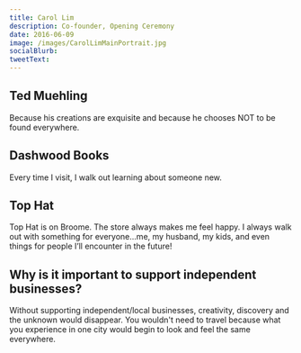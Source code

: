 ```yaml
---
title: Carol Lim
description: Co-founder, Opening Ceremony
date: 2016-06-09
image: /images/CarolLimMainPortrait.jpg
socialBlurb:
tweetText:
---
```


## Ted Muehling

Because his creations are exquisite and because he chooses NOT to be found everywhere.

## Dashwood Books

Every time I visit, I walk out learning about someone new.

## Top Hat

Top Hat is on Broome. The store always makes me feel happy. I always walk out with something for everyone...me, my husband, my kids, and even things for people I’ll encounter in the future!

## Why is it important to support independent businesses?

Without supporting independent/local businesses, creativity, discovery and the unknown would disappear.  You wouldn't need to travel because what you experience in one city would begin to look and feel the same everywhere.
